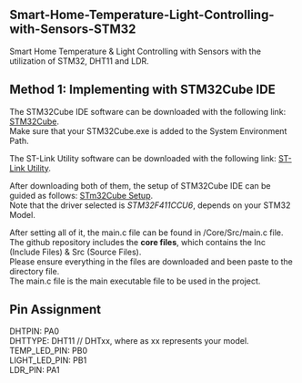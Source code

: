 ## Smart-Home-Temperature-Light-Controlling-with-Sensors-STM32
Smart Home Temperature &amp; Light Controlling with Sensors with the utilization of STM32, DHT11 and LDR. 

## Method 1: Implementing with STM32Cube IDE

The STM32Cube IDE software can be downloaded with the following link:
[STM32Cube](https://www.st.com/en/development-tools/stm32cubeide.html). <br>
Make sure that your STM32Cube.exe is added to the System Environment Path. <br>

The ST-Link Utility software can be downloaded with the following link: 
[ST-Link Utility](https://www.st.com/en/development-tools/stsw-link004.html).<br>

After downloading both of them, the setup of STM32Cube IDE can be guided as follows:
[STm32Cube Setup](https://youtu.be/OSVffISU7DQ?si=I9No71ysC6M9cvIb&t=386). <br>
Note that the driver selected is *STM32F411CCU6*, depends on your STM32 Model. <br>

After setting all of it, the main.c file can be found in /Core/Src/main.c file. <br>
The github repository includes the **core files**, which contains the Inc (Include Files) & Src (Source Files). <br>
Please ensure everything in the files are downloaded and been paste to the directory file. <br>
The main.c file is the main executable file to be used in the project. <br>

## Pin Assignment
DHTPIN: PA0 <br>
DHTTYPE: DHT11 // DHTxx, where as xx represents your model. <br>
TEMP_LED_PIN: PB0 <br>
LIGHT_LED_PIN: PB1 <br>
LDR_PIN: PA1 <br>
